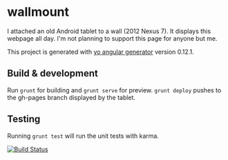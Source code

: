 # wallmount

I attached an old Android tablet to a wall (2012 Nexus 7). It displays this webpage all day. I'm not planning to support this page for anyone but me.

This project is generated with [yo angular generator](https://github.com/yeoman/generator-angular)
version 0.12.1.

## Build & development

Run `grunt` for building and `grunt serve` for preview. `grunt deploy` pushes to the gh-pages branch displayed by the tablet.

## Testing

Running `grunt test` will run the unit tests with karma.

[![Build Status](https://travis-ci.org/erosson/wallmount.svg)](https://travis-ci.org/erosson/wallmount)
